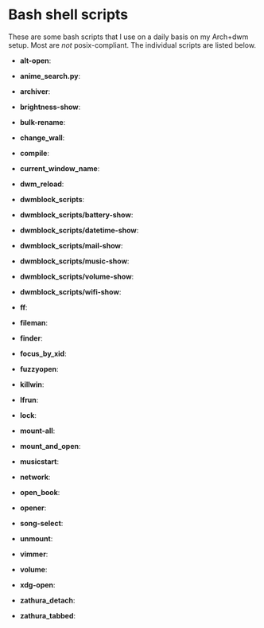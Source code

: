 # Bash shell scripts

These are some bash scripts that I use on a daily basis on my Arch+dwm setup. Most are *not* posix-compliant. The individual scripts are listed below.

- **alt-open**:

- **anime_search.py**:

- **archiver**:

- **brightness-show**:

- **bulk-rename**:

- **change_wall**:

- **compile**:

- **current_window_name**:

- **dwm_reload**:

- **dwmblock_scripts**:

- **dwmblock_scripts/battery-show**:

- **dwmblock_scripts/datetime-show**:

- **dwmblock_scripts/mail-show**:

- **dwmblock_scripts/music-show**:

- **dwmblock_scripts/volume-show**:

- **dwmblock_scripts/wifi-show**:

- **ff**:

- **fileman**:

- **finder**:

- **focus_by_xid**:

- **fuzzyopen**:

- **killwin**:

- **lfrun**:

- **lock**:

- **mount-all**:

- **mount_and_open**:

- **musicstart**:

- **network**:

- **open_book**:

- **opener**:

- **song-select**:

- **unmount**:

- **vimmer**:

- **volume**:

- **xdg-open**:

- **zathura_detach**:

- **zathura_tabbed**:
